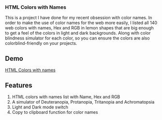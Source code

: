 ### HTML Colors with Names
This is a project I have done for my recent obsession with color names. In order to make the use of color names for the web more easily, I listed all 140 web colors with names, Hex and RGB in lemon shapes that are big enough to get a feel of the colors in light and dark backgrounds. Along with color blindness simulator for each color, so you can ensure the colors are also colorblind-friendly on your projects.

## Demo
[HTML Colors with names](https://yingyingszeto.github.io/colors-with-names/)

## Features
1. HTML colors with names list with Name, Hex and RGB
2. A simulator of Deuteranopia, Protanopia, Tritanopia and Achromatopsia
3. Light and Dark mode switch
4. Copy to clipboard function for color names
